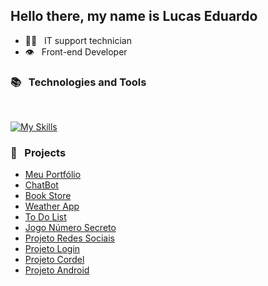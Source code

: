 ## Hello there, my name is Lucas Eduardo

* :technologist: &nbsp; IT support technician
* :eye: &nbsp; Front-end Developer

### :books: &nbsp; Technologies and Tools
<br>

[![My Skills](https://skillicons.dev/icons?i=html,css,js,ts,react,sass,figma,vue,vite,nextjs,vercel,git,github,linux,ubuntu,windows,vscode,npm,yarn,notion,materialui,discord&theme=light&perline=11)](https://skillicons.dev)

### :rocket: &nbsp; Projects

* [Meu Portfólio](https://portfolio-devlucas.vercel.app/)
* [ChatBot](https://basicchatgpt.vercel.app/)
* [Book Store](https://bookstore-l.vercel.app/)
* [Weather App](https://weather-l.vercel.app/)
* [To Do List](https://todolist-l.vercel.app/)
* [Jogo Número Secreto](https://jogo-numero-secreto-l.vercel.app/)
* [Projeto Redes Sociais](https://lucasecs92.github.io/projeto-redes-sociais/)
* [Projeto Login](https://lucasecs92.github.io/projeto-login/)
* [Projeto Cordel](https://lucasecs92.github.io/projeto-cordel/)
* [Projeto Android](https://lucasecs92.github.io/projeto-android/)
